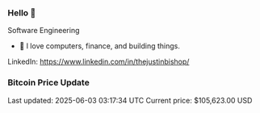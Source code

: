 ### Hello 🤙  

Software Engineering

- 🔭 I love computers, finance, and building things.
  
LinkedIn: https://www.linkedin.com/in/thejustinbishop/  




























































































































































































































































































































































































































































































































































































































### Bitcoin Price Update
Last updated: 2025-06-03 03:17:34 UTC
Current price: $105,623.00 USD
